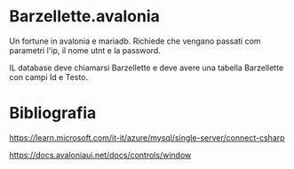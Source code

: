 # Barzellette.avalonia
Un fortune in avalonia e mariadb. Richiede che vengano passati com parametri l'ip, il nome utnt e la password.

IL database deve chiamarsi Barzellette e deve avere una tabella Barzellette con campi Id e Testo.

#  Bibliografia
https://learn.microsoft.com/it-it/azure/mysql/single-server/connect-csharp

https://docs.avaloniaui.net/docs/controls/window
